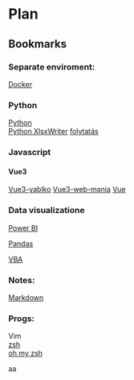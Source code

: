 # Plan 

## Bookmarks

### Separate enviroment:
[Docker](https://www.youtube.com/watch?v=lGwu4C82Xyg&list=PLNAMH_0HgWT-erdgIJH_lYkRBKe3Krdhl)

### Python
[Python](https://python.input.sk)  
[Python XlsxWriter](https://www.root.cz/clanky/tvorba-sesitu-ve-formatu-xlsx-v-pythonu-knihovna-xlsxwriter/) [folytatás](https://www.root.cz/clanky/tvorba-sesitu-ve-formatu-xlsx-v-pythonu-knihovna-xlsxwriter-pokracovani/)

### Javascript
#### Vue3
[Vue3-yablko](https://github.com/yablko/vue3-composition-api)
[Vue3-web-mania](https://www.youtube.com/watch?v=_0dJlT1bhJU)
[Vue](https://www.youtube.com/watch?v=QqWWD87M8VU)


### Data visualizatione
[Power BI](https://docs.microsoft.com/sk-sk/power-bi/create-reports/desktop-dimensional-model-report)

[Pandas](https://www.youtube.com/watch?v=5OXXSgpJQT0&list=PLNAMH_0HgWT_B0PyCHstisLu3Cv6HI8x-)  

[VBA](https://www.youtube.com/watch?v=To8S-sMCNTM&t=2064s)  

### Notes:
[Markdown](https://www.markdownguide.org/basic-syntax/#code-blocks)  

### Progs:
Vim  
[zsh](https://www.zsh.org/)  
[oh my zsh](https://ohmyz.sh/)  

aa

